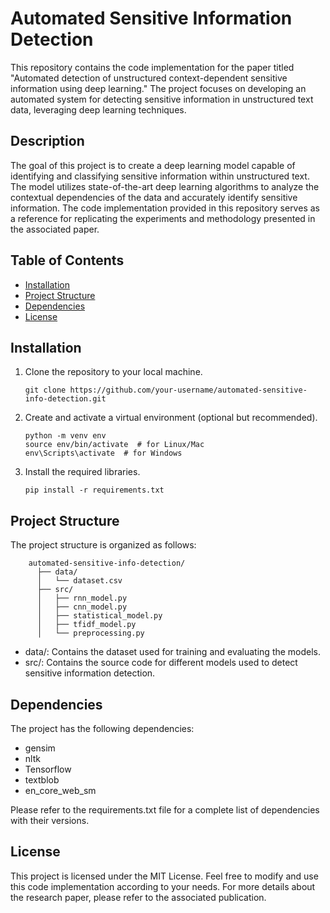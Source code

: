 # Automated Sensitive Information Detection

This repository contains the code implementation for the paper titled "Automated detection of unstructured context-dependent sensitive information using deep learning." The project focuses on developing an automated system for detecting sensitive information in unstructured text data, leveraging deep learning techniques.

## Description

The goal of this project is to create a deep learning model capable of identifying and classifying sensitive information within unstructured text. The model utilizes state-of-the-art deep learning algorithms to analyze the contextual dependencies of the data and accurately identify sensitive information. The code implementation provided in this repository serves as a reference for replicating the experiments and methodology presented in the associated paper.

## Table of Contents

- [Installation](#installation)
- [Project Structure](#project-structure)
- [Dependencies](#dependencies)
- [License](#license)

## Installation

1. Clone the repository to your local machine.

   ```shell
   git clone https://github.com/your-username/automated-sensitive-info-detection.git

2. Create and activate a virtual environment (optional but recommended).

    ```shell
    python -m venv env
    source env/bin/activate  # for Linux/Mac
    env\Scripts\activate  # for Windows

3. Install the required libraries.

    ````shell
    pip install -r requirements.txt

## Project Structure
The project structure is organized as follows:

```shell
    automated-sensitive-info-detection/
      ├── data/
      │   └── dataset.csv
      ├── src/
      │   ├── rnn_model.py
      │   ├── cnn_model.py
      │   ├── statistical_model.py
      │   ├── tfidf_model.py
      │   └── preprocessing.py 
   ```
- data/: Contains the dataset used for training and evaluating the models.
- src/: Contains the source code for different models used to detect sensitive information detection.

## Dependencies

The project has the following dependencies:

- gensim
- nltk
- Tensorflow
- textblob
- en_core_web_sm 

Please refer to the requirements.txt file for a complete list of dependencies with their versions.

## License
This project is licensed under the MIT License. Feel free to modify and use this code implementation according to your needs. For more details about the research paper, please refer to the associated publication.